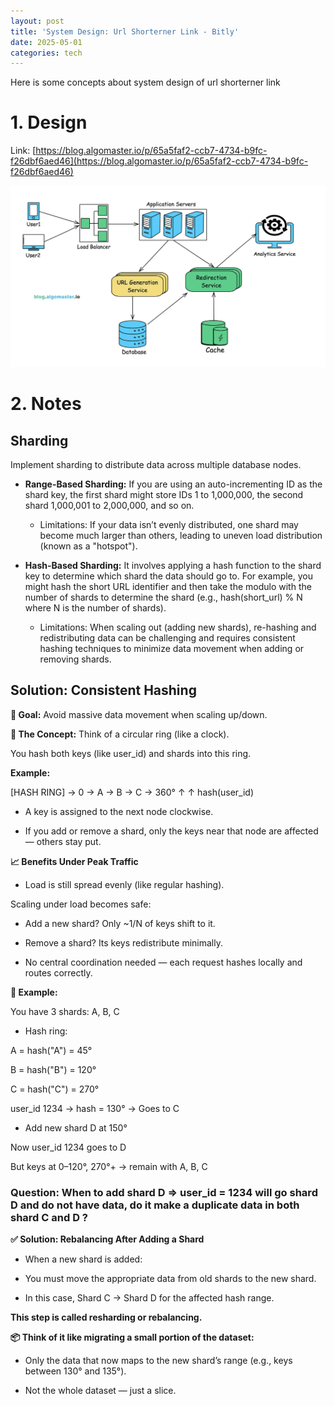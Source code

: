 ```yaml
---
layout: post
title: 'System Design: Url Shorterner Link - Bitly'
date: 2025-05-01
categories: tech
---
```


Here is some concepts about system design of url shorterner link

# 1. Design

Link: [https://blog.algomaster.io/p/65a5faf2-ccb7-4734-b9fc-f26dbf6aed46](https://blog.algomaster.io/p/65a5faf2-ccb7-4734-b9fc-f26dbf6aed46)

![](/images/System-Design/url_shorterner.png)

# 2. Notes

## Sharding

Implement sharding to distribute data across multiple database nodes.

- **Range-Based Sharding:** If you are using an auto-incrementing ID as the shard key, the first shard might store IDs 1 to 1,000,000, the second shard 1,000,001 to 2,000,000, and so on.

  - Limitations: If your data isn’t evenly distributed, one shard may become much larger than others, leading to uneven load distribution (known as a "hotspot").

- **Hash-Based Sharding:** It involves applying a hash function to the shard key to determine which shard the data should go to. For example, you might hash the short URL identifier and then take the modulo with the number of shards to determine the shard (e.g., hash(short_url) % N where N is the number of shards).

  - Limitations: When scaling out (adding new shards), re-hashing and redistributing data can be challenging and requires consistent hashing techniques to minimize data movement when adding or removing shards.

## Solution: Consistent Hashing

**🎯 Goal:** Avoid massive data movement when scaling up/down.

**🧠 The Concept:**
Think of a circular ring (like a clock).

You hash both keys (like user_id) and shards into this ring.

**Example:**

[HASH RING] → 0 → A → B → C → 360°
↑ ↑
hash(user_id)

- A key is assigned to the next node clockwise.

- If you add or remove a shard, only the keys near that node are affected — others stay put.

**📈 Benefits Under Peak Traffic**

- Load is still spread evenly (like regular hashing).

Scaling under load becomes safe:

- Add a new shard? Only ~1/N of keys shift to it.

- Remove a shard? Its keys redistribute minimally.

- No central coordination needed — each request hashes locally and routes correctly.

**🔄 Example:**

You have 3 shards: A, B, C

- Hash ring:

A = hash("A") = 45°

B = hash("B") = 120°

C = hash("C") = 270°

user_id 1234 → hash = 130° → Goes to C

- Add new shard D at 150°

Now user_id 1234 goes to D

But keys at 0–120°, 270°+ → remain with A, B, C

### Question: When to add shard D => user_id = 1234 will go shard D and do not have data, do it make a duplicate data in both shard C and D ?

**✅ Solution: Rebalancing After Adding a Shard**

- When a new shard is added:

- You must move the appropriate data from old shards to the new shard.

- In this case, Shard C → Shard D for the affected hash range.

**This step is called resharding or rebalancing.**

**📦 Think of it like migrating a small portion of the dataset:**

- Only the data that now maps to the new shard’s range (e.g., keys between 130° and 135°).

- Not the whole dataset — just a slice.

